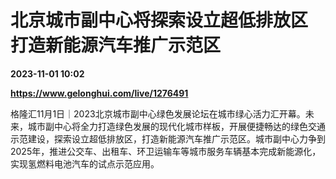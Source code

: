 # 北京城市副中心将探索设立超低排放区 打造新能源汽车推广示范区

**2023-11-01 10:02**

**https://www.gelonghui.com/live/1276491**

格隆汇11月1日｜2023北京城市副中心绿色发展论坛在城市绿心活力汇开幕。未来，城市副中心将全力打造绿色发展的现代化城市样板，开展便捷畅达的绿色交通示范建设，探索设立超低排放区，打造新能源汽车推广示范区。城市副中心力争到2025年，推进公交车、出租车、环卫运输车等城市服务车辆基本完成新能源化，实现氢燃料电池汽车的试点示范应用。